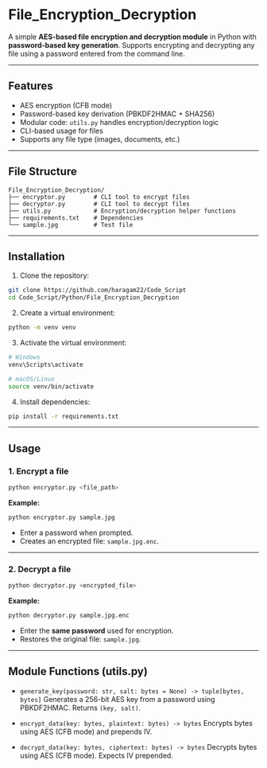 
# File_Encryption_Decryption

A simple **AES-based file encryption and decryption module** in Python with **password-based key generation**.
Supports encrypting and decrypting any file using a password entered from the command line.

---

## **Features**

* AES encryption (CFB mode)
* Password-based key derivation (PBKDF2HMAC + SHA256)
* Modular code: `utils.py` handles encryption/decryption logic
* CLI-based usage for files
* Supports any file type (images, documents, etc.)

---

## **File Structure**

```
File_Encryption_Decryption/
├── encryptor.py        # CLI tool to encrypt files
├── decryptor.py        # CLI tool to decrypt files
├── utils.py            # Encryption/decryption helper functions
├── requirements.txt    # Dependencies
└── sample.jpg          # Test file
```

---

## **Installation**

1. Clone the repository:

```bash
git clone https://github.com/haragam22/Code_Script
cd Code_Script/Python/File_Encryption_Decryption
```

2. Create a virtual environment:

```bash
python -m venv venv
```

3. Activate the virtual environment:

```bash
# Windows
venv\Scripts\activate

# macOS/Linux
source venv/bin/activate
```

4. Install dependencies:

```bash
pip install -r requirements.txt
```

---

## **Usage**

### **1. Encrypt a file**

```bash
python encryptor.py <file_path>
```

**Example:**

```bash
python encryptor.py sample.jpg
```

* Enter a password when prompted.
* Creates an encrypted file: `sample.jpg.enc`.

---

### **2. Decrypt a file**

```bash
python decryptor.py <encrypted_file>
```

**Example:**

```bash
python decryptor.py sample.jpg.enc
```

* Enter the **same password** used for encryption.
* Restores the original file: `sample.jpg`.

---

## **Module Functions (utils.py)**

* `generate_key(password: str, salt: bytes = None) -> tuple[bytes, bytes]`
  Generates a 256-bit AES key from a password using PBKDF2HMAC. Returns `(key, salt)`.

* `encrypt_data(key: bytes, plaintext: bytes) -> bytes`
  Encrypts bytes using AES (CFB mode) and prepends IV.

* `decrypt_data(key: bytes, ciphertext: bytes) -> bytes`
  Decrypts bytes using AES (CFB mode). Expects IV prepended.

